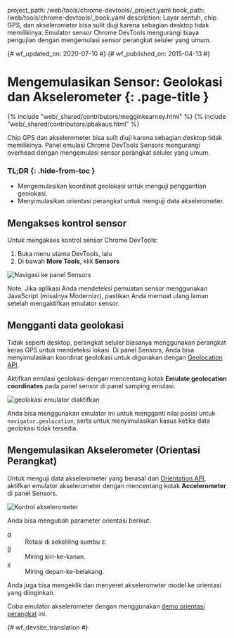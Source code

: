 project_path: /web/tools/chrome-devtools/_project.yaml
book_path: /web/tools/chrome-devtools/_book.yaml
description: Layar sentuh, chip GPS, dan akselerometer bisa sulit diuji karena sebagian desktop tidak memilikinya. Emulator sensor Chrome DevTools mengurangi biaya pengujian dengan mengemulasi sensor perangkat seluler yang umum.

{# wf_updated_on: 2020-07-10 #}
{# wf_published_on: 2015-04-13 #}

# Mengemulasikan Sensor: Geolokasi dan Akselerometer {: .page-title }

{% include "web/_shared/contributors/megginkearney.html" %}
{% include "web/_shared/contributors/pbakaus.html" %}

Chip GPS dan akselerometer bisa sulit diuji karena sebagian desktop tidak memilikinya. Panel emulasi Chrome DevTools Sensors mengurangi overhead dengan mengemulasi sensor perangkat seluler yang umum.


### TL;DR {: .hide-from-toc }
- Mengemulasikan koordinat geolokasi untuk menguji penggantian geolokasi.
- Menyimulasikan orientasi perangkat untuk menguji data akselerometer.


## Mengakses kontrol sensor

<div class="wf-devtools-flex">
  <div>
    <p>Untuk mengakses kontrol sensor Chrome DevTools:</p>
    <ol>
      <li>Buka menu utama DevTools, lalu</li>
      <li>Di bawah <strong>More Tools</strong>, klik <strong>Sensors</strong></li>
    </ol>
  </div>
  <div class="wf-devtools-flex-half">
    <img src="imgs/navigate-to-sensors.png" alt="Navigasi ke panel Sensors">
  </div>
</div>

Note: Jika aplikasi Anda mendeteksi pemuatan sensor menggunakan JavaScript (misalnya Modernizr), pastikan Anda memuat ulang laman setelah mengaktifkan emulator sensor.

## Mengganti data geolokasi

Tidak seperti desktop, perangkat seluler biasanya menggunakan perangkat keras GPS untuk mendeteksi lokasi. Di panel Sensors, Anda bisa menyimulasikan koordinat geolokasi untuk digunakan dengan <a href='http://www.w3.org/TR/geolocation-API/'>Geolocation API</a>.

<div class="wf-devtools-flex">
  <div>
    <p>Aktifkan emulasi geolokasi dengan mencentang kotak <strong>Emulate geolocation coordinates</strong> pada panel sensor di panel samping emulasi.</p>
  </div>
  <div class="wf-devtools-flex-half">
    <img src="imgs/emulation-drawer-geolocation.png" alt="geolokasi emulator diaktifkan">
  </div>
</div>

Anda bisa menggunakan emulator ini untuk mengganti nilai posisi untuk `navigator.geolocation`, serta untuk menyimulasikan kasus ketika data geolokasi tidak tersedia.

## Mengemulasikan Akselerometer (Orientasi Perangkat)

<div class="wf-devtools-flex">
  <div>
    <p>Untuk menguji data akselerometer yang berasal dari <a href='http://www.w3.org/TR/screen-orientation/'>Orientation API</a>, aktifkan emulator akselerometer dengan mencentang kotak <strong>Accelerometer</strong> di panel Sensors.</p>
  </div>
  <div class="wf-devtools-flex-half">
    <img src="imgs/emulation-drawer-accelerometer.png" alt="Kontrol akselerometer">
  </div>
</div>

Anda bisa mengubah parameter orientasi berikut:

<dl>
<dt><abbr title="alpha">α</abbr></dt>
<dd>Rotasi di sekeliling sumbu z.</dd>
<dt><abbr title="beta">β</abbr></dt>
<dd>Miring kiri-ke-kanan.</dd>
<dt><abbr title="gamma">γ</abbr></dt>
<dd>Miring depan-ke-belakang.</dd>
</dl>

Anda juga bisa mengeklik dan menyeret akselerometer model ke orientasi yang diinginkan.

Coba emulator akselerometer dengan menggunakan [demo orientasi perangkat](http://googlesamples.github.io/web-fundamentals/fundamentals/native-hardware/device-orientation/dev-orientation.html) ini.




{# wf_devsite_translation #}
